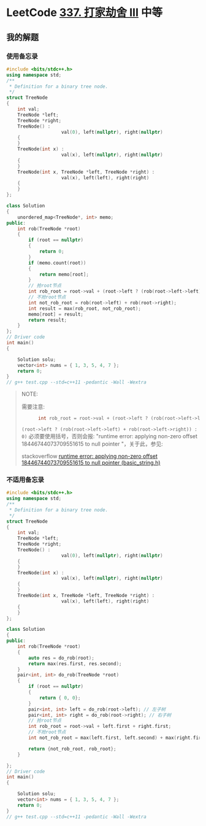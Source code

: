# LeetCode [337. 打家劫舍 III](https://leetcode-cn.com/problems/house-robber-iii/) 中等



## 我的解题

### 使用备忘录

```C++
#include <bits/stdc++.h>
using namespace std;
/**
 * Definition for a binary tree node.
 */
struct TreeNode
{
	int val;
	TreeNode *left;
	TreeNode *right;
	TreeNode() :
					val(0), left(nullptr), right(nullptr)
	{
	}
	TreeNode(int x) :
					val(x), left(nullptr), right(nullptr)
	{
	}
	TreeNode(int x, TreeNode *left, TreeNode *right) :
					val(x), left(left), right(right)
	{
	}
};

class Solution
{
	unordered_map<TreeNode*, int> memo;
public:
	int rob(TreeNode *root)
	{
		if (root == nullptr)
		{
			return 0;
		}
		if (memo.count(root))
		{
			return memo[root];
		}
		// 抢root节点
		int rob_root = root->val + (root->left ? (rob(root->left->left) + rob(root->left->right)) : 0) + (root->right ? (rob(root->right->left) + rob(root->right->right)) : 0);
		// 不抢root节点
		int not_rob_root = rob(root->left) + rob(root->right);
		int result = max(rob_root, not_rob_root);
		memo[root] = result;
		return result;
	}
};
// Driver code
int main()
{

	Solution solu;
	vector<int> nums = { 1, 3, 5, 4, 7 };
	return 0;
}
// g++ test.cpp --std=c++11 -pedantic -Wall -Wextra


```

> NOTE: 
>
> 需要注意: 
>
> ```C++
> 		int rob_root = root->val + (root->left ? (rob(root->left->left) + rob(root->left->right)) : 0) + (root->right ? (rob(root->right->left) + rob(root->right->right)) : 0);
> ```
>
> `(root->left ? (rob(root->left->left) + rob(root->left->right)) : 0)` 必须要使用括号，否则会报: "runtime error: applying non-zero offset 18446744073709551615 to null pointer "，关于此，参见:
>
> stackoverflow [runtime error: applying non-zero offset 18446744073709551615 to null pointer (basic_string.h)](https://stackoverflow.com/questions/66869520/runtime-error-applying-non-zero-offset-18446744073709551615-to-null-pointer-ba)
>
> 



### 不适用备忘录

```C++
#include <bits/stdc++.h>
using namespace std;
/**
 * Definition for a binary tree node.
 */
struct TreeNode
{
	int val;
	TreeNode *left;
	TreeNode *right;
	TreeNode() :
					val(0), left(nullptr), right(nullptr)
	{
	}
	TreeNode(int x) :
					val(x), left(nullptr), right(nullptr)
	{
	}
	TreeNode(int x, TreeNode *left, TreeNode *right) :
					val(x), left(left), right(right)
	{
	}
};

class Solution
{
public:
	int rob(TreeNode *root)
	{
		auto res = do_rob(root);
		return max(res.first, res.second);
	}
	pair<int, int> do_rob(TreeNode *root)
	{
		if (root == nullptr)
		{
			return { 0, 0};
		}
		pair<int, int> left = do_rob(root->left); // 左子树
		pair<int, int> right = do_rob(root->right); // 右子树
		// 抢root节点
		int rob_root = root->val + left.first + right.first;
		// 不抢root节点
		int not_rob_root = max(left.first, left.second) + max(right.first, right.second);

		return {not_rob_root, rob_root};
	}

};
// Driver code
int main()
{

	Solution solu;
	vector<int> nums = { 1, 3, 5, 4, 7 };
	return 0;
}
// g++ test.cpp --std=c++11 -pedantic -Wall -Wextra


```

